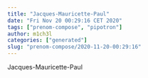 ```yaml
---
title: "Jacques-Mauricette-Paul"
date: "Fri Nov 20 00:29:16 CET 2020"
tags: ["prenom-compose", "pipotron"]
author: m1ch3l
categories: ["generated"]
slug: "prenom-compose/2020-11-20-00:29:16"
---
```


Jacques-Mauricette-Paul
